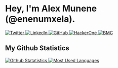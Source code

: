 # Hey, I'm Alex Munene (@enenumxela).

<a href="https://twitter.com/enenumxela">
	<img src="https://img.shields.io/badge/-@enenumxela-_.svg?style=social&logo=twitter" alt="Twitter">
</a>
<a href="https://www.linkedin.com/in/enenumxela">
	<img src="https://img.shields.io/badge/-@enenumxela-_.svg?style=social&logo=linkedin" alt="LinkedIn">
</a>
<a href="https://github.com/enenumxela">
	<img src="https://img.shields.io/badge/-@enenumxela-_.svg?style=social&logo=gitHub" alt="GitHub">
</a>
<a href="https://hackerone.com/enenumxela">
	<img src="https://img.shields.io/badge/-@enenumxela-black?logo=hackerone&color=gray&style=social" alt="HackerOne">
</a>
<a href="https://www.buymeacoffee.com/enenumxela">
	<img src="https://img.shields.io/badge/-@enenumxela-ff69b4.svg?style=social&color=gray&logo=buy%20me%20a%20coffee" alt="BMC">
</a>

## My Github Statistics

<a href="https://github.com/enenumxela">
	<img align="center" src="https://github-readme-stats.vercel.app/api?username=enenumxela&count_private=true&include_all_commits=true&show_icons=true&hide_title=true&hide_border=true&bg_color=0D1117&text_color=C9D1D9" alt="Github Statatistics" />
</a>
<a href="https://github.com/enenumxela">
	<img align="center" src="https://github-readme-stats.vercel.app/api/top-langs/?username=enenumxela&layout=compact&hide_border=true&bg_color=0D1117&text_color=C9D1D9&custom_title=Most Used Languages" alt="Most Used Languages" />
</a>
